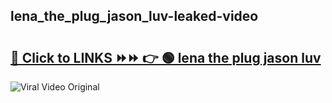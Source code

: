 
 ## lena_the_plug_jason_luv-leaked-video 

# <h2><a href="https://clipsfans.com/lena_the_plug_jason_luv&ref=git">🔗 Click to LINKS ⏩⏩ 👉 🟢 lena the plug jason luv </a></h2>

<a href="https://clipsfans.com/lena_the_plug_jason_luv&ref=git" rel="nofollow" data-target="animated-image.originalLink"><img src="https://i.ibb.co.com/xMMVF88/686577567.gif" alt="Viral Video Original" style="max-width: 100%; display: inline-block;" data-target="animated-image.originalImage"></a>
